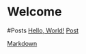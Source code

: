 # Welcome

#Posts
[Hello, World!](/posts/20220107_hello_world/readme.md)
[Post](test_post.md)

[Markdown](markdown.md)
